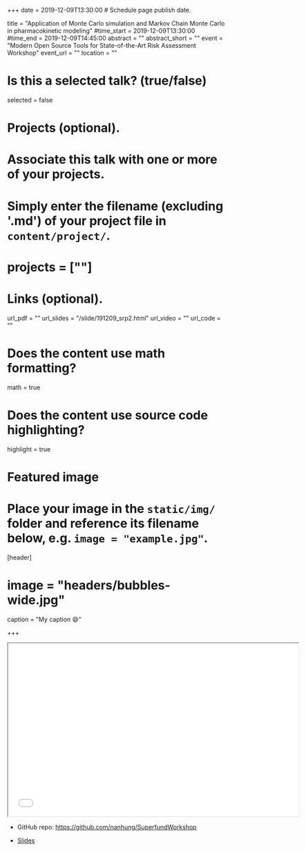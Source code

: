 +++
date = 2019-12-09T13:30:00  # Schedule page publish date.
  
title = "Application of Monte Carlo simulation and Markov Chain Monte Carlo in pharmacokinetic modeling"
#time_start = 2019-12-09T13:30:00
#time_end = 2019-12-09T14:45:00
abstract = ""
abstract_short = ""
event = "Modern Open Source Tools for State-of-the-Art Risk Assessment Workshop"
event_url = ""
location = ""

# Is this a selected talk? (true/false)
selected = false
  
# Projects (optional).
#   Associate this talk with one or more of your projects.
#   Simply enter the filename (excluding '.md') of your project file in `content/project/`.
# projects = [""]
  
# Links (optional).
url_pdf = ""
url_slides = "/slide/191209_srp2.html"
url_video = ""
url_code = ""
  
# Does the content use math formatting?
math = true
  
# Does the content use source code highlighting?
highlight = true
  
# Featured image
# Place your image in the `static/img/` folder and reference its filename below, e.g. `image = "example.jpg"`.
[header]
# image = "headers/bubbles-wide.jpg"
caption = "My caption :smile:"
  
+++
    
<iframe src="/slide/191209_srp2.html#1" width="672" height="400px"></iframe>

- GitHub repo: https://github.com/nanhung/SuperfundWorkshop

- [Slides](https://nanhung.rbind.io/slide/191209_srp2.html#1) 

